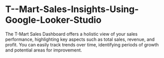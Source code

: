 # T--Mart-Sales-Insights-Using-Google-Looker-Studio
The T-Mart Sales Dashboard offers a holistic view of your sales performance, highlighting key aspects such as total sales, revenue, and profit. You can easily track trends over time, identifying periods of growth and potential areas for improvement. 
